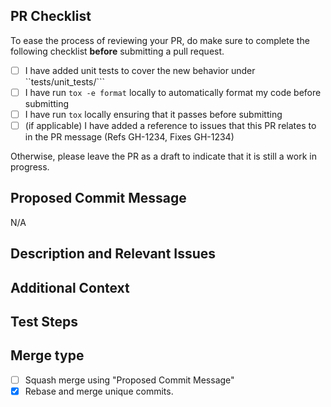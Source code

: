 <!--
Thank you for submitting a PR to Pycloudlib! 

                              ____
     ________________________/ O  \___/
    <_O_O_O_O_O_O_O_O_O_O_O_O_____/   \

-->

## PR Checklist

To ease the process of reviewing your PR, do make sure to complete the following checklist **before** submitting a pull
request.

- [ ] I have added unit tests to cover the new behavior under ``tests/unit_tests/```
- [ ] I have run `tox -e format` locally to automatically format my code before submitting
- [ ] I have run `tox` locally ensuring that it passes before submitting
- [ ] (if applicable) I have added a reference to issues that this PR relates to in the PR message (Refs GH-1234, Fixes GH-1234)

Otherwise, please leave the PR as a draft to indicate that it is still a work in progress.

## Proposed Commit Message
<!-- If you want to squash merge, please provide a proposed commit message below. 

See https://www.conventionalcommits.org/en/v1.0.0/#specification
for our commit message convention.

If the change is related to a particular cloud or particular distro,
please include the "optional scope" in the summary line. E.g.,
feat(ec2): Add support for foo to the baz

Types used by this project:
feat, fix, docs, ci, test, refactor, chore
-->
<!-- SQUASH MERGE COMMIT MESSAGE TEMPLATE:
```
<type>(optional scope): <summary>  # no more than 72 characters

A description of what the change being made is and why it is being
made if the summary line is insufficient.  This should be wrapped at
72 characters.

If you need to write multiple paragraphs, feel free.

Fixes GH-NNNNN (GitHub Issue number. Remove line if irrelevant)
LP: #NNNNNN (Launchpad bug number. Remove line if irrelevant)
```
-->
N/A

## Description and Relevant Issues
<!-- 
Describe the changes in this PR, and reference issues that this PR relates to.
If referencing an issue, say "Fixes #1234" to automatically close the issue when the PR is merged.
-->

## Additional Context
<!-- Add any other context about the PR here. -->
<!-- If not relevant, leave "N/A" -->

## Test Steps
<!-- Please provide steps to test the changes in this PR, if applicable -->
<!-- If not relevant, leave "N/A" -->


## Merge type

- [ ] Squash merge using "Proposed Commit Message"
- [X] Rebase and merge unique commits.
